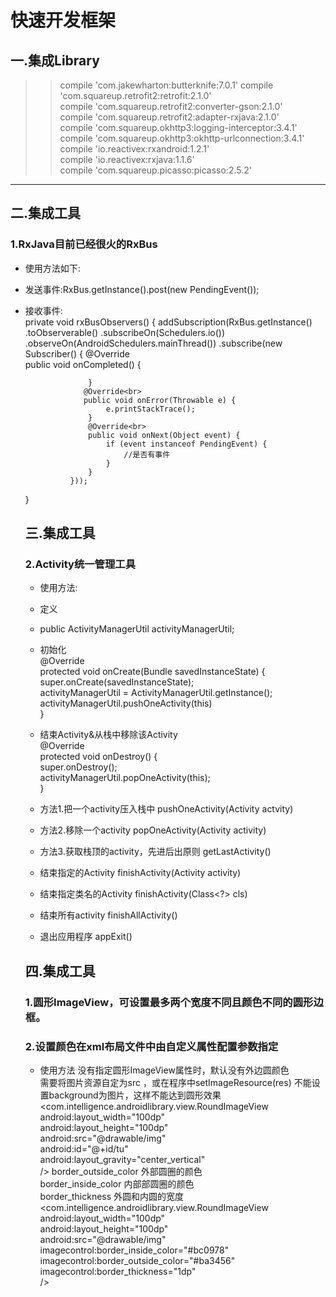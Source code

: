 快速开发框架
=========
## 一.集成Library
>>compile 'com.jakewharton:butterknife:7.0.1'
>>compile 'com.squareup.retrofit2:retrofit:2.1.0'<br> 
>>compile 'com.squareup.retrofit2:converter-gson:2.1.0'<br> 
>>compile 'com.squareup.retrofit2:adapter-rxjava:2.1.0'<br> 
>>compile 'com.squareup.okhttp3:logging-interceptor:3.4.1'<br> 
>>compile 'com.squareup.okhttp3:okhttp-urlconnection:3.4.1'<br> 
>>compile 'io.reactivex:rxandroid:1.2.1'<br> 
>>compile 'io.reactivex:rxjava:1.1.6'<br> 
>>compile 'com.squareup.picasso:picasso:2.5.2'<br>
--------------------------------------------------------------------------------------------------------------------------------
## 二.集成工具<br> 
### 1.RxJava目前已经很火的RxBus<br>
* 使用方法如下:<br> 
* 发送事件:RxBus.getInstance().post(new PendingEvent());<br> 
* 接收事件:<br> 
       private void rxBusObservers() {
            addSubscription(RxBus.getInstance()
                .toObserverable()
                .subscribeOn(Schedulers.io())
                .observeOn(AndroidSchedulers.mainThread())
                .subscribe(new Subscriber<Object>() {
                    @Override<br> 
                    public void onCompleted() {

                    }
                   @Override<br> 
                   public void onError(Throwable e) {
                        e.printStackTrace();
                    }
                    @Override<br> 
                    public void onNext(Object event) {
                        if (event instanceof PendingEvent) {
                            //是否有事件
                        }
                    }
                }));
    }<br>
	
	
## 三.集成工具<br>   
### 2.Activity统一管理工具<br> 
* 使用方法:<br> 
* 定义<br> 
* public ActivityManagerUtil activityManagerUtil;<br> 
* 初始化<br> 
     @Override<br> 
      protected void onCreate(Bundle savedInstanceState) {<br> 
        super.onCreate(savedInstanceState);<br>
        activityManagerUtil = ActivityManagerUtil.getInstance();<br> 
        activityManagerUtil.pushOneActivity(this)<br> 
    }<br> 
* 结束Activity&从栈中移除该Activity<br> 
    @Override<br> 
    protected void onDestroy() {<br> 
        super.onDestroy();<br> 
         activityManagerUtil.popOneActivity(this);<br> 
     }<br>
	 
* 方法1.把一个activity压入栈中 pushOneActivity(Activity actvity)<br>
* 方法2.移除一个activity       popOneActivity(Activity activity)<br>
* 方法3.获取栈顶的activity，先进后出原则 getLastActivity()<br>
* 结束指定的Activity           finishActivity(Activity activity)<br>
* 结束指定类名的Activity       finishActivity(Class<?> cls)<br>
* 结束所有activity             finishAllActivity()<br>
* 退出应用程序                 appExit()        
 
## 四.集成工具<br> 
### 1.圆形ImageView，可设置最多两个宽度不同且颜色不同的圆形边框。<br>
### 2.设置颜色在xml布局文件中由自定义属性配置参数指定<br>
* 使用方法
 没有指定圆形ImageView属性时，默认没有外边圆颜色<br> 
 需要将图片资源自定为src ，或在程序中setImageResource(res) 不能设置background为图片，这样不能达到圆形效果<br> 
    <com.intelligence.androidlibrary.view.RoundImageView<br> 
        android:layout_width="100dp"<br> 
        android:layout_height="100dp"<br> 
        android:src="@drawable/img"<br> 
        android:id="@+id/tu"<br> 
        android:layout_gravity="center_vertical"<br> 
        />
     border_outside_color 外部圆圈的颜色<br> 
     border_inside_color 内部部圆圈的颜色<br> 
     border_thickness 外圆和内圆的宽度<br> 
    <com.intelligence.androidlibrary.view.RoundImageView<br> 
        android:layout_width="100dp"<br> 
        android:layout_height="100dp"<br> 
        android:src="@drawable/img"<br> 
        imagecontrol:border_inside_color="#bc0978"<br> 
        imagecontrol:border_outside_color="#ba3456"<br> 
        imagecontrol:border_thickness="1dp"<br> 
        /><br> 
    









